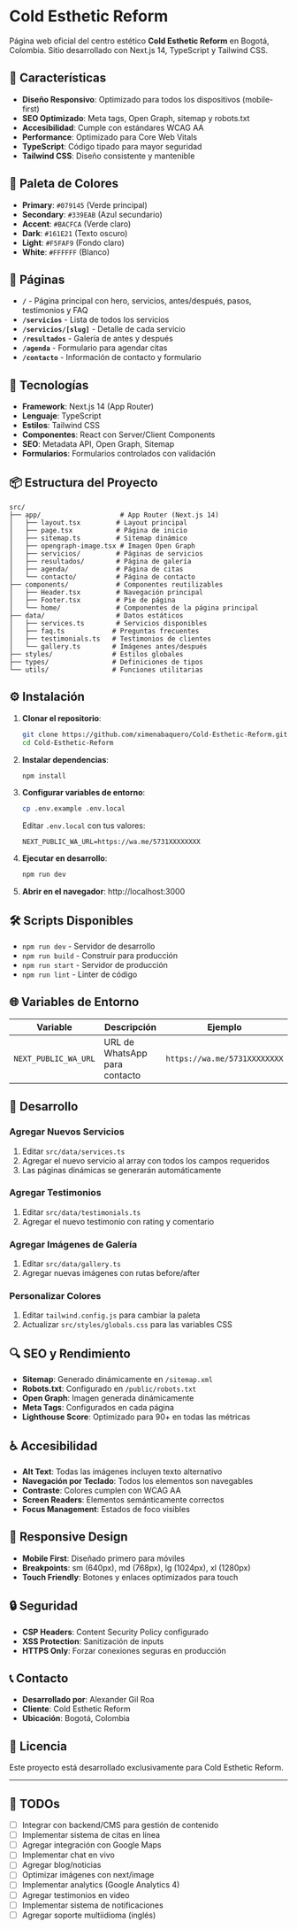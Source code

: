 # Cold Esthetic Reform

Página web oficial del centro estético **Cold Esthetic Reform** en Bogotá, Colombia. Sitio desarrollado con Next.js 14, TypeScript y Tailwind CSS.

## 🌟 Características

- **Diseño Responsivo**: Optimizado para todos los dispositivos (mobile-first)
- **SEO Optimizado**: Meta tags, Open Graph, sitemap y robots.txt
- **Accesibilidad**: Cumple con estándares WCAG AA
- **Performance**: Optimizado para Core Web Vitals
- **TypeScript**: Código tipado para mayor seguridad
- **Tailwind CSS**: Diseño consistente y mantenible

## 🎨 Paleta de Colores

- **Primary**: `#079145` (Verde principal)
- **Secondary**: `#339EAB` (Azul secundario)
- **Accent**: `#BACFCA` (Verde claro)
- **Dark**: `#161E21` (Texto oscuro)
- **Light**: `#F5FAF9` (Fondo claro)
- **White**: `#FFFFFF` (Blanco)

## 📄 Páginas

- **`/`** - Página principal con hero, servicios, antes/después, pasos, testimonios y FAQ
- **`/servicios`** - Lista de todos los servicios
- **`/servicios/[slug]`** - Detalle de cada servicio
- **`/resultados`** - Galería de antes y después
- **`/agenda`** - Formulario para agendar citas
- **`/contacto`** - Información de contacto y formulario

## 🚀 Tecnologías

- **Framework**: Next.js 14 (App Router)
- **Lenguaje**: TypeScript
- **Estilos**: Tailwind CSS
- **Componentes**: React con Server/Client Components
- **SEO**: Metadata API, Open Graph, Sitemap
- **Formularios**: Formularios controlados con validación

## 📦 Estructura del Proyecto

```
src/
├── app/                    # App Router (Next.js 14)
│   ├── layout.tsx         # Layout principal
│   ├── page.tsx           # Página de inicio
│   ├── sitemap.ts         # Sitemap dinámico
│   ├── opengraph-image.tsx # Imagen Open Graph
│   ├── servicios/         # Páginas de servicios
│   ├── resultados/        # Página de galería
│   ├── agenda/            # Página de citas
│   └── contacto/          # Página de contacto
├── components/            # Componentes reutilizables
│   ├── Header.tsx         # Navegación principal
│   ├── Footer.tsx         # Pie de página
│   └── home/              # Componentes de la página principal
├── data/                  # Datos estáticos
│   ├── services.ts        # Servicios disponibles
│   ├── faq.ts            # Preguntas frecuentes
│   ├── testimonials.ts   # Testimonios de clientes
│   └── gallery.ts        # Imágenes antes/después
├── styles/               # Estilos globales
├── types/                # Definiciones de tipos
└── utils/                # Funciones utilitarias
```

## ⚙️ Instalación

1. **Clonar el repositorio**:
   ```bash
   git clone https://github.com/ximenabaquero/Cold-Esthetic-Reform.git
   cd Cold-Esthetic-Reform
   ```

2. **Instalar dependencias**:
   ```bash
   npm install
   ```

3. **Configurar variables de entorno**:
   ```bash
   cp .env.example .env.local
   ```
   
   Editar `.env.local` con tus valores:
   ```
   NEXT_PUBLIC_WA_URL=https://wa.me/5731XXXXXXXX
   ```

4. **Ejecutar en desarrollo**:
   ```bash
   npm run dev
   ```

5. **Abrir en el navegador**: http://localhost:3000

## 🛠️ Scripts Disponibles

- `npm run dev` - Servidor de desarrollo
- `npm run build` - Construir para producción
- `npm run start` - Servidor de producción
- `npm run lint` - Linter de código

## 🌐 Variables de Entorno

| Variable | Descripción | Ejemplo |
|----------|-------------|---------|
| `NEXT_PUBLIC_WA_URL` | URL de WhatsApp para contacto | `https://wa.me/5731XXXXXXXX` |

## 📝 Desarrollo

### Agregar Nuevos Servicios

1. Editar `src/data/services.ts`
2. Agregar el nuevo servicio al array con todos los campos requeridos
3. Las páginas dinámicas se generarán automáticamente

### Agregar Testimonios

1. Editar `src/data/testimonials.ts`
2. Agregar el nuevo testimonio con rating y comentario

### Agregar Imágenes de Galería

1. Editar `src/data/gallery.ts`
2. Agregar nuevas imágenes con rutas before/after

### Personalizar Colores

1. Editar `tailwind.config.js` para cambiar la paleta
2. Actualizar `src/styles/globals.css` para las variables CSS

## 🔍 SEO y Rendimiento

- **Sitemap**: Generado dinámicamente en `/sitemap.xml`
- **Robots.txt**: Configurado en `/public/robots.txt`
- **Open Graph**: Imagen generada dinámicamente
- **Meta Tags**: Configurados en cada página
- **Lighthouse Score**: Optimizado para 90+ en todas las métricas

## ♿ Accesibilidad

- **Alt Text**: Todas las imágenes incluyen texto alternativo
- **Navegación por Teclado**: Todos los elementos son navegables
- **Contraste**: Colores cumplen con WCAG AA
- **Screen Readers**: Elementos semánticamente correctos
- **Focus Management**: Estados de foco visibles

## 📱 Responsive Design

- **Mobile First**: Diseñado primero para móviles
- **Breakpoints**: sm (640px), md (768px), lg (1024px), xl (1280px)
- **Touch Friendly**: Botones y enlaces optimizados para touch

## 🔒 Seguridad

- **CSP Headers**: Content Security Policy configurado
- **XSS Protection**: Sanitización de inputs
- **HTTPS Only**: Forzar conexiones seguras en producción

## 📞 Contacto

- **Desarrollado por**: Alexander Gil Roa
- **Cliente**: Cold Esthetic Reform
- **Ubicación**: Bogotá, Colombia

## 📄 Licencia

Este proyecto está desarrollado exclusivamente para Cold Esthetic Reform.

---

## 🚧 TODOs

- [ ] Integrar con backend/CMS para gestión de contenido
- [ ] Implementar sistema de citas en línea
- [ ] Agregar integración con Google Maps
- [ ] Implementar chat en vivo
- [ ] Agregar blog/noticias
- [ ] Optimizar imágenes con next/image
- [ ] Implementar analytics (Google Analytics 4)
- [ ] Agregar testimonios en video
- [ ] Implementar sistema de notificaciones
- [ ] Agregar soporte multiidioma (inglés)
